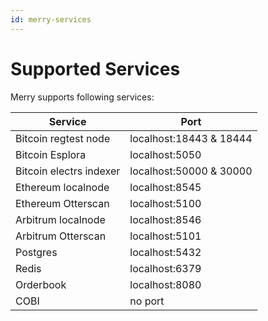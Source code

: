 ```yaml
---
id: merry-services
---
```


# Supported Services

Merry supports following services:

| Service                 | Port                    |
| ----------------------- | ----------------------- |
| Bitcoin regtest node    | localhost:18443 & 18444 |
| Bitcoin Esplora         | localhost:5050          |
| Bitcoin electrs indexer | localhost:50000 & 30000 |
| Ethereum localnode      | localhost:8545          |
| Ethereum Otterscan      | localhost:5100          |
| Arbitrum localnode      | localhost:8546          |
| Arbitrum Otterscan      | localhost:5101          |
| Postgres                | localhost:5432          |
| Redis                   | localhost:6379          |
| Orderbook               | localhost:8080          |
| COBI                    | no port                 |
